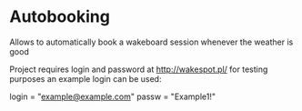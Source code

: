 # Autobooking
Allows to automatically book a wakeboard session whenever the weather is good

Project requires login and password at http://wakespot.pl/ 
for testing purposes an example login can be used:

login = "example@example.com"
passw = "Example1!"
